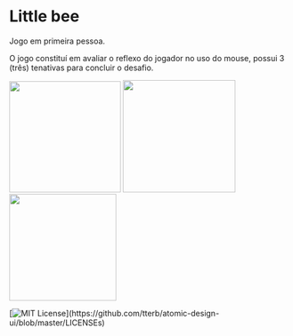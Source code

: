 
# Little bee

Jogo em primeira pessoa.

O jogo constituí em avaliar o reflexo do jogador no uso do mouse, possui 3 (três) tenativas para
concluir o desafio.






<div class="box">
    <img src="/home/cardoso/tela_inicial.png" width="200"/>
  
 <img src="/home/cardoso/game.png" width="202" />
   <img src="/home/cardoso/gameover.png" width="192" />
</div>










[![MIT License](https://img.shields.io/apm/l/atomic-design-ui.svg?)](https://github.com/tterb/atomic-design-ui/blob/master/LICENSEs)
  

